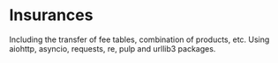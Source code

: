 # Insurances
Including the transfer of fee tables, combination of products, etc.
Using aiohttp, asyncio, requests, re, pulp and urllib3 packages.
